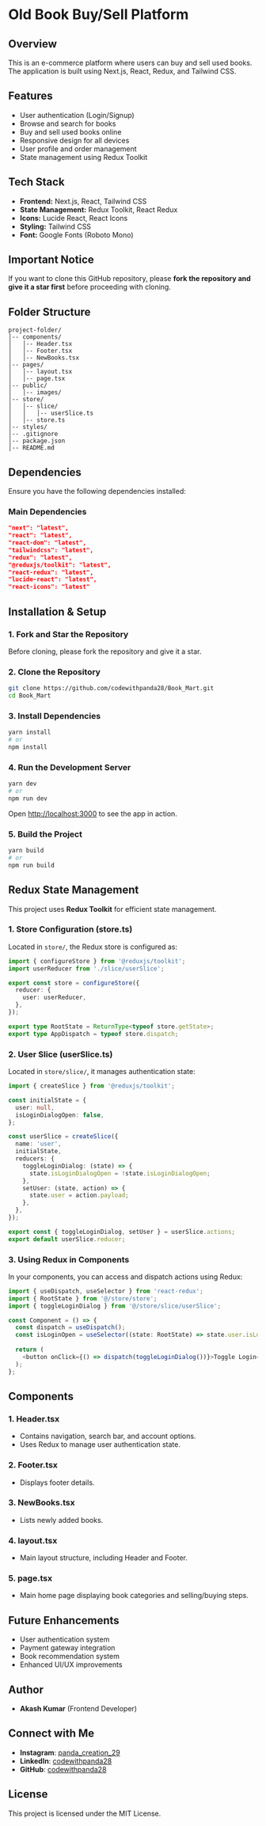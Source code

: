 # Old Book Buy/Sell Platform

## Overview
This is an e-commerce platform where users can buy and sell used books. The application is built using Next.js, React, Redux, and Tailwind CSS. 

## Features
- User authentication (Login/Signup)
- Browse and search for books
- Buy and sell used books online
- Responsive design for all devices
- User profile and order management
- State management using Redux Toolkit

## Tech Stack
- **Frontend:** Next.js, React, Tailwind CSS
- **State Management:** Redux Toolkit, React Redux
- **Icons:** Lucide React, React Icons
- **Styling:** Tailwind CSS
- **Font:** Google Fonts (Roboto Mono)

## Important Notice
If you want to clone this GitHub repository, please **fork the repository and give it a star first** before proceeding with cloning.

## Folder Structure
```
project-folder/
│-- components/
│   │-- Header.tsx
│   │-- Footer.tsx
│   │-- NewBooks.tsx
│-- pages/
│   │-- layout.tsx
│   │-- page.tsx
│-- public/
│   │-- images/
│-- store/
│   │-- slice/
│   │   │-- userSlice.ts
│   │-- store.ts
│-- styles/
│-- .gitignore
│-- package.json
│-- README.md
```

## Dependencies
Ensure you have the following dependencies installed:

### Main Dependencies
```json
"next": "latest",
"react": "latest",
"react-dom": "latest",
"tailwindcss": "latest",
"redux": "latest",
"@reduxjs/toolkit": "latest",
"react-redux": "latest",
"lucide-react": "latest",
"react-icons": "latest"
```

## Installation & Setup
### 1. Fork and Star the Repository
Before cloning, please fork the repository and give it a star.

### 2. Clone the Repository
```sh
git clone https://github.com/codewithpanda28/Book_Mart.git
cd Book_Mart
```

### 3. Install Dependencies
```sh
yarn install
# or
npm install
```

### 4. Run the Development Server
```sh
yarn dev
# or
npm run dev
```
Open [http://localhost:3000](http://localhost:3000) to see the app in action.

### 5. Build the Project
```sh
yarn build
# or
npm run build
```

## Redux State Management
This project uses **Redux Toolkit** for efficient state management.

### 1. **Store Configuration (store.ts)**
Located in `store/`, the Redux store is configured as:
```ts
import { configureStore } from '@reduxjs/toolkit';
import userReducer from './slice/userSlice';

export const store = configureStore({
  reducer: {
    user: userReducer,
  },
});

export type RootState = ReturnType<typeof store.getState>;
export type AppDispatch = typeof store.dispatch;
```

### 2. **User Slice (userSlice.ts)**
Located in `store/slice/`, it manages authentication state:
```ts
import { createSlice } from '@reduxjs/toolkit';

const initialState = {
  user: null,
  isLoginDialogOpen: false,
};

const userSlice = createSlice({
  name: 'user',
  initialState,
  reducers: {
    toggleLoginDialog: (state) => {
      state.isLoginDialogOpen = !state.isLoginDialogOpen;
    },
    setUser: (state, action) => {
      state.user = action.payload;
    },
  },
});

export const { toggleLoginDialog, setUser } = userSlice.actions;
export default userSlice.reducer;
```

### 3. **Using Redux in Components**
In your components, you can access and dispatch actions using Redux:
```ts
import { useDispatch, useSelector } from 'react-redux';
import { RootState } from '@/store/store';
import { toggleLoginDialog } from '@/store/slice/userSlice';

const Component = () => {
  const dispatch = useDispatch();
  const isLoginOpen = useSelector((state: RootState) => state.user.isLoginDialogOpen);
  
  return (
    <button onClick={() => dispatch(toggleLoginDialog())}>Toggle Login</button>
  );
};
```

## Components
### 1. **Header.tsx**
- Contains navigation, search bar, and account options.
- Uses Redux to manage user authentication state.

### 2. **Footer.tsx**
- Displays footer details.

### 3. **NewBooks.tsx**
- Lists newly added books.

### 4. **layout.tsx**
- Main layout structure, including Header and Footer.

### 5. **page.tsx**
- Main home page displaying book categories and selling/buying steps.

## Future Enhancements
- User authentication system
- Payment gateway integration
- Book recommendation system
- Enhanced UI/UX improvements

## Author
- **Akash Kumar** (Frontend Developer)

## Connect with Me
- **Instagram**: [panda_creation_29](https://www.instagram.com/panda_creation_29?igsh=MXoydTd4cjF5MnFq)
- **LinkedIn**: [codewithpanda28](https://www.linkedin.com/in/codewithpanda28/)
- **GitHub**: [codewithpanda28](https://github.com/codewithpanda28?tab=repositories)

## License
This project is licensed under the MIT License.

